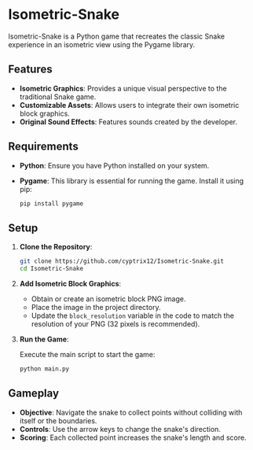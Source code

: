 # Isometric-Snake

Isometric-Snake is a Python game that recreates the classic Snake experience in an isometric view using the Pygame library.

## Features

- **Isometric Graphics**: Provides a unique visual perspective to the traditional Snake game.
- **Customizable Assets**: Allows users to integrate their own isometric block graphics.
- **Original Sound Effects**: Features sounds created by the developer.

## Requirements

- **Python**: Ensure you have Python installed on your system.
- **Pygame**: This library is essential for running the game. Install it using pip:

  ```bash
  pip install pygame
  ```

## Setup

1. **Clone the Repository**:

   ```bash
   git clone https://github.com/cyptrix12/Isometric-Snake.git
   cd Isometric-Snake
   ```

2. **Add Isometric Block Graphics**:

   - Obtain or create an isometric block PNG image.
   - Place the image in the project directory.
   - Update the `block_resolution` variable in the code to match the resolution of your PNG (32 pixels is recommended).

3. **Run the Game**:

   Execute the main script to start the game:

   ```bash
   python main.py
   ```

## Gameplay

- **Objective**: Navigate the snake to collect points without colliding with itself or the boundaries.
- **Controls**: Use the arrow keys to change the snake's direction.
- **Scoring**: Each collected point increases the snake's length and score.
